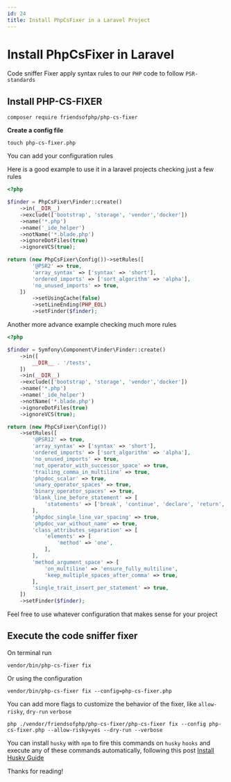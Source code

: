 ```yaml
---
id: 24
title: Install PhpCsFixer in a Laravel Project
---
```


# Install PhpCsFixer in Laravel

Code sniffer Fixer apply syntax rules to our `PHP` code to follow `PSR-standards`

## Install PHP-CS-FIXER

```shell
composer require friendsofphp/php-cs-fixer
```

**Create a config file**

```shell
touch php-cs-fixer.php
```

You can add your configuration rules

Here is a good example to use it in a laravel projects checking just a few rules

```php
<?php

$finder = PhpCsFixer\Finder::create()
    ->in(__DIR__)
    ->exclude(['bootstrap', 'storage', 'vendor','docker'])
    ->name('*.php')
    ->name('_ide_helper')
    ->notName('*.blade.php')
    ->ignoreDotFiles(true)
    ->ignoreVCS(true);

return (new PhpCsFixer\Config())->setRules([
        '@PSR2' => true,
        'array_syntax' => ['syntax' => 'short'],
        'ordered_imports' => ['sort_algorithm' => 'alpha'],
        'no_unused_imports' => true,
    ])
        ->setUsingCache(false)
        ->setLineEnding(PHP_EOL)
        ->setFinder($finder);
```

Another more advance example checking much more rules

```php
<?php

$finder = Symfony\Component\Finder\Finder::create()
    ->in([
        __DIR__ . '/tests',
    ])
    ->in(__DIR__)
    ->exclude(['bootstrap', 'storage', 'vendor','docker'])
    ->name('*.php')
    ->name('_ide_helper')
    ->notName('*.blade.php')
    ->ignoreDotFiles(true)
    ->ignoreVCS(true);

return (new PhpCsFixer\Config())
    ->setRules([
        '@PSR12' => true,
        'array_syntax' => ['syntax' => 'short'],
        'ordered_imports' => ['sort_algorithm' => 'alpha'],
        'no_unused_imports' => true,
        'not_operator_with_successor_space' => true,
        'trailing_comma_in_multiline' => true,
        'phpdoc_scalar' => true,
        'unary_operator_spaces' => true,
        'binary_operator_spaces' => true,
        'blank_line_before_statement' => [
            'statements' => ['break', 'continue', 'declare', 'return', 'throw', 'try'],
        ],
        'phpdoc_single_line_var_spacing' => true,
        'phpdoc_var_without_name' => true,
        'class_attributes_separation' => [
            'elements' => [
                'method' => 'one',
            ],
        ],
        'method_argument_space' => [
            'on_multiline' => 'ensure_fully_multiline',
            'keep_multiple_spaces_after_comma' => true,
        ],
        'single_trait_insert_per_statement' => true,
    ])
    ->setFinder($finder);
```

Feel free to use whatever configuration that makes sense for your project

## Execute the code sniffer fixer

On terminal run

```shell
vendor/bin/php-cs-fixer fix
```

Or using the configuration

```shell
vendor/bin/php-cs-fixer fix --config=php-cs-fixer.php
```

You can add more flags to customize the behavior of the fixer, like `allow-risky`, `dry-run` `verbose`

```shell
php ./vendor/friendsofphp/php-cs-fixer/php-cs-fixer fix --config php-cs-fixer.php --allow-risky=yes --dry-run --verbose
```

You can install `husky` with `npm` to fire this commands 
on `husky` `hooks` and execute any of these commands automatically, following this post [Install Husky Guide](/blog/22-run-tests-locally-before-pushing-code-in-laravel) 

Thanks for reading!